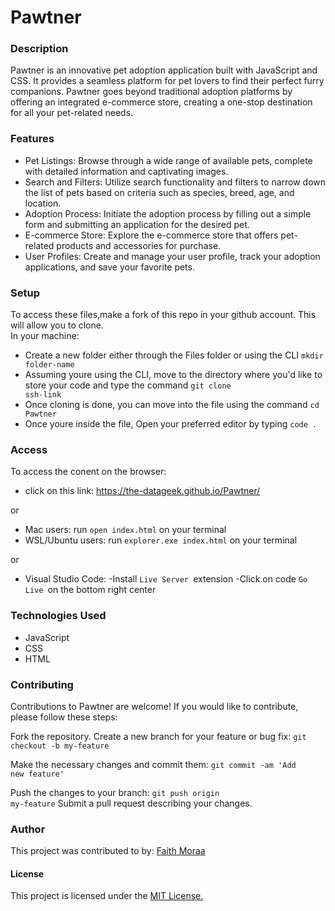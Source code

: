 # Pawtner



### Description
Pawtner is an innovative pet adoption application built with JavaScript and CSS. It provides a seamless platform for pet lovers to find their perfect furry companions. Pawtner goes beyond traditional adoption platforms by offering an integrated e-commerce store, creating a one-stop destination for all your pet-related needs.

### Features
* Pet Listings: Browse through a wide range of available pets, complete with detailed information and captivating images.
* Search and Filters: Utilize search functionality and filters to narrow down the list of pets based on criteria such as species, breed, age, and location.
* Adoption Process: Initiate the adoption process by filling out a simple form and submitting an application for the desired pet.
* E-commerce Store: Explore the e-commerce store that offers pet-related products and accessories for purchase.
* User Profiles: Create and manage your user profile, track your adoption applications, and save your favorite pets.

### Setup
To access these files,make a fork of this repo in your github account. This will allow you to clone. </br>
In your machine:
* Create a new folder either through the Files folder or using the CLI  <code>mkdir folder-name</code>
* Assuming youre using the CLI, move to the directory where you'd like to store your code and type the command <code>git clone ssh-link</code>
* Once cloning is done, you can move into the file using the command <code>cd Pawtner</code>
* Once youre inside the file, Open your preferred editor by typing <code>code .</code>  


### Access
To access the conent on the browser:

* click on this link: https://the-datageek.github.io/Pawtner/

or

* Mac users: run <code>open index.html</code> on your terminal
* WSL/Ubuntu users: run <code>explorer.exe index.html</code>  on your terminal

or

* Visual Studio Code:
-Install <code>Live Server </code>extension
-Click on code <code>Go Live </code>on the bottom right center

### Technologies Used
* JavaScript
* CSS
* HTML

### Contributing
Contributions to Pawtner are welcome! If you would like to contribute, please follow these steps:

Fork the repository.
Create a new branch for your feature or bug fix: <code>git checkout -b my-feature</code>

Make the necessary changes and commit them: <code>git commit -am 'Add new feature'</code>

Push the changes to your branch: <code>git push origin my-feature</code>
Submit a pull request describing your changes.


### Author
This project was contributed to by: <a href="https://github.com/the-datageek">Faith Moraa</a>

#### License
This project is licensed under the <a href="https://opensource.org/license/mit/"> MIT License.</a>

